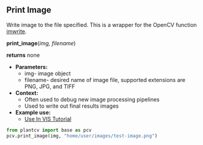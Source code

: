 ## Print Image

Write image to the file specified. This is a wrapper for the OpenCV function [imwrite](http://docs.opencv.org/modules/highgui/doc/reading_and_writing_images_and_video.html).

**print_image**(*img, filename*)

**returns** none

- **Parameters:**
    - img- image object
    - filename- desired name of image file, supported extensions are PNG, JPG, and TIFF
- **Context:**
    - Often used to debug new image processing pipelines
    - Used to write out final results images  
- **Example use:**
    - [Use In VIS Tutorial](vis_tutorial.md)  

```python
from plantcv import base as pcv      
pcv.print_image(img, "home/user/images/test-image.png")
```
